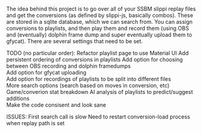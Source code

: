The idea behind this project is to go over all of your SSBM slippi replay files and get the conversions (as defined by slippi-js, basically combos). These are stored in a sqlite database, which we can search from. You can assign conversions to playlists, and then play them and record them (using OBS and (eventually) dolphin frame dump and super eventually upload them to gfycat). There are several settings that need to be set. 


TODO (no particular order):
Refactor playlist page to use Material UI
Add persistent ordering of conversions in playlists
Add option for choosing between OBS recording and dolphin framedumps  
Add option for gfycat uploading  
Add option for recordings of playlists to be split into different files  
More search options (search based on moves in conversion, etc)  
Game/converion stat breakdown
AI analysis of playlists to predict/suggest additions  
Make the code consisent and look sane

ISSUES:
First search call is slow
Need to restart conversion-load process when replay path is set
